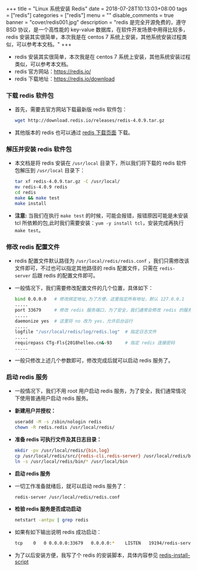 +++
title = "Linux 系统安装 Redis"
date = 2018-07-28T10:13:03+08:00
tags = ["redis"]
categories = ["redis"]
menu = ""
disable_comments = true
banner = "cover/redis001.jpg"
description = "redis 是完全开源免费的，遵守 BSD 协议，是一个高性能的 key-value 数据库，在软件开发场景中用得比较多， redis 安装其实很简单，本次我是在 centos 7 系统上安装，其他系统安装过程类似，可以参考本文档。"
+++

- redis 安装其实很简单，本次我是在 centos 7 系统上安装，其他系统安装过程类似，可以参考本文档。
- redis 官方网站：<https://redis.io/>
- redis 下载地址：<https://redis.io/download>

### 下载 redis 软件包
- 首先，需要去官方网站下载最新版 redis 软件包：
  
  ```bash
  wget http://download.redis.io/releases/redis-4.0.9.tar.gz
  ```
- 其他版本的 redis 也可以通过 [redis 下载页面](https://redis.io/download) 下载。

### 解压并安装 redis 软件包
- 本文档是将 redis 安装在 `/usr/local` 目录下，所以我们将下载的 redis 软件包解压到 `/usr/local` 目录下：
  
  ```bash
  tar xf redis-4.0.9.tar.gz -C /usr/local/
  mv redis-4.0.9 redis
  cd redis
  make && make test
  make install
  ```

- **注意:** 当我们在执行 `make test` 的时候，可能会报错，报错原因可能是未安装 tcl 所依赖的包,此时我们需要安装：`yum -y install tcl`，安装完成再执行 `make test`。

### 修改 redis 配置文件
- redis 配置文件默认路径为 `/usr/local/redis/redis.conf` ，我们只需修改该文件即可，不过也可以指定其他路径的 redis 配置文件，只需在 `redis-server` 后跟 redis 的配置文件即可。
- 一般情况下，我们需要修改配置文件的几个位置，具体如下：
  
  ```bash
  bind 0.0.0.0   # 修改绑定地址,为了方便，这里指定所有地址，默认 127.0.0.1
  .....
  port 33679     # 修改 redis 服务端口，为了安全，我们通常会修改 redis 的服务端口，默认 6379
  .....
  daemonize yes  # 这里将 no 改为 yes，允许后台运行
  .....
  logfile "/usr/local/redis/log/redis.log"  # 指定日志文件
  .....
  requirepass CTg-Fls{2018helleo.cn&-93     # 指定 redis 连接密码
  .....
  ```
- 一般只修改上述几个参数即可，修改完成后就可以启动 redis 服务了。

### 启动 redis 服务
- 一般情况下，我们不用 root 用户启动 redis 服务，为了安全，我们通常情况下使用普通用户启动 redis 服务。

- **新建用户并授权：**
  
  ```bash
  useradd -M -s /sbin/nologin redis
  chown -R redis.redis /usr/local/redis/
  ```

- **准备 redis 可执行文件及其日志目录：**
  
  ```bash
  mkdir -pv /usr/local/redis/{bin,log}
  cp /usr/local/redis/src/{redis-cli,redis-server} /usr/local/redis/bin
  ln -s /usr/local/redis/bin/* /usr/local/bin
  ```

- **启动 redis 服务**
- 一切工作准备就绪后，就可以启动 redis 服务了：
  
  ```bash
  redis-server /usr/local/redis/redis.conf
  ```
- **检验 redis 服务是否成功启动**
  
  ```bash
  netstart -antpu | grep redis
  ```
- 如果有如下输出说明 redis 成功启动：
  
  ```bash
  tcp    0   0 0.0.0.0:33679   0.0.0.0:*    LISTEN   19194/redis-server
  ```
- 为了以后安装方便，我写了个 redis 的安装脚本，具体内容参见 [redis-install-script](https://github.com/yeaheo/hello.linux/blob/master/Shell/redis_install_new.sh)

